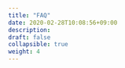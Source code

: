 ```yaml
---
title: "FAQ"
date: 2020-02-28T10:08:56+09:00
description: 
draft: false
collapsible: true
weight: 4
---
```

